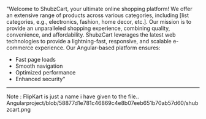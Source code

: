 "Welcome to ShubzCart, your ultimate online shopping platform! We offer an extensive range of products across various categories, including [list categories, e.g., electronics, fashion, home decor, etc.]. Our mission is to provide an unparalleled shopping experience, combining quality, convenience, and affordability.
ShubzCart leverages the latest web technologies to provide a lightning-fast, responsive, and scalable e-commerce experience. Our Angular-based platform ensures:

- Fast page loads
- Smooth navigation
- Optimized performance
- Enhanced security"
**********************
 Note : FlipKart is just a name i have given to the file..
 Angularproject/blob/58877d1e781c46869c4e8b07eeb651b70ab57d60/shubzcart.png

